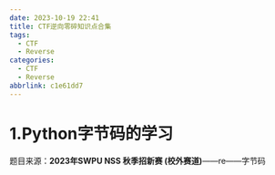 ```yaml
---
date: 2023-10-19 22:41
title: CTF逆向零碎知识点合集
tags:
  - CTF
  - Reverse
categories:
  - CTF
  - Reverse
abbrlink: c1e61dd7
---
```


# 1.Python字节码的学习

题目来源：**2023年SWPU NSS 秋季招新赛 (校外赛道)**——re——字节码

